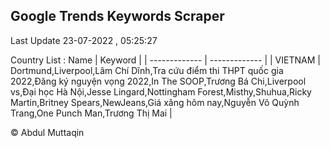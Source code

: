 

## Google Trends Keywords Scraper 
 
Last Update 23-07-2022 , 05:25:27

Country List :
 Name  | Keyword |
| ------------- | ------------- |
| VIETNAM | Dortmund,Liverpool,Lâm Chí Dĩnh,Tra cứu điểm thi THPT quốc gia 2022,Đăng ký nguyện vọng 2022,In The SOOP,Trương Bá Chi,Liverpool vs,Đại học Hà Nội,Jesse Lingard,Nottingham Forest,Misthy,Shuhua,Ricky Martin,Britney Spears,NewJeans,Giá xăng hôm nay,Nguyễn Võ Quỳnh Trang,One Punch Man,Trương Thị Mai |



© Abdul Muttaqin 
